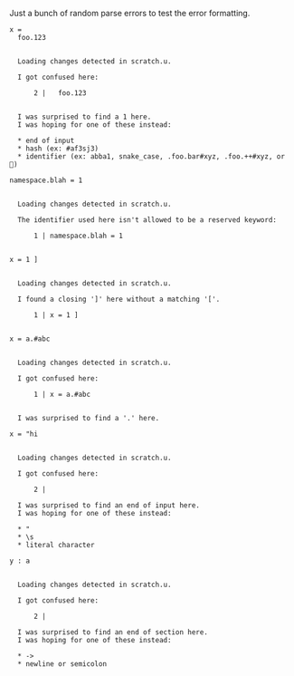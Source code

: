 Just a bunch of random parse errors to test the error formatting.

```unison
x = 
  foo.123
```

```ucm

  Loading changes detected in scratch.u.

  I got confused here:
  
      2 |   foo.123
  
  
  I was surprised to find a 1 here.
  I was hoping for one of these instead:
  
  * end of input
  * hash (ex: #af3sj3)
  * identifier (ex: abba1, snake_case, .foo.bar#xyz, .foo.++#xyz, or 🌻)

```
```unison
namespace.blah = 1
```

```ucm

  Loading changes detected in scratch.u.

  The identifier used here isn't allowed to be a reserved keyword: 
  
      1 | namespace.blah = 1
  

```
```unison
x = 1 ]
```

```ucm

  Loading changes detected in scratch.u.

  I found a closing ']' here without a matching '['.
  
      1 | x = 1 ]
  

```
```unison
x = a.#abc
```

```ucm

  Loading changes detected in scratch.u.

  I got confused here:
  
      1 | x = a.#abc
  
  
  I was surprised to find a '.' here.

```
```unison
x = "hi
```

```ucm

  Loading changes detected in scratch.u.

  I got confused here:
  
      2 | 
  
  I was surprised to find an end of input here.
  I was hoping for one of these instead:
  
  * "
  * \s
  * literal character

```
```unison
y : a 
```

```ucm

  Loading changes detected in scratch.u.

  I got confused here:
  
      2 | 
  
  I was surprised to find an end of section here.
  I was hoping for one of these instead:
  
  * ->
  * newline or semicolon

```
